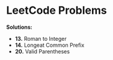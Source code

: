 # LeetCode Problems

**Solutions:**

- **13.** Roman to Integer
- **14.** Longeat Common Prefix
- **20.** Valid Parentheses